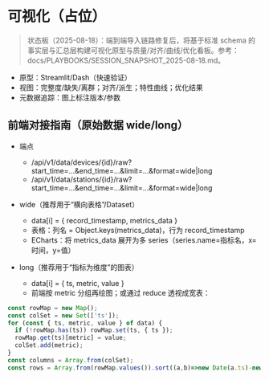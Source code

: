 # 可视化（占位）

> 状态板（2025-08-18）：端到端导入链路修复后，将基于标准 schema 的事实层与汇总层构建可视化原型与质量/对齐/曲线/优化看板。参考：docs/PLAYBOOKS/SESSION_SNAPSHOT_2025-08-18.md。

- 原型：Streamlit/Dash（快速验证）
- 视图：完整度/缺失/离群；对齐/派生；特性曲线；优化结果
- 元数据追踪：图上标注版本/参数


## 前端对接指南（原始数据 wide/long）

- 端点
  - /api/v1/data/devices/{id}/raw?start_time=...&end_time=...&limit=...&format=wide|long
  - /api/v1/data/stations/{id}/raw?start_time=...&end_time=...&limit=...&format=wide|long

- wide（推荐用于“横向表格”/Dataset）
  - data[i] = { record_timestamp, metrics_data }
  - 表格：列名 = Object.keys(metrics_data)，行为 record_timestamp
  - ECharts：将 metrics_data 展开为多 series（series.name=指标名，x=时间，y=值）

- long（推荐用于“指标为维度”的图表）
  - data[i] = { ts, metric, value }
  - 前端按 metric 分组再绘图；或通过 reduce 透视成宽表：

```js
const rowMap = new Map();
const colSet = new Set(['ts']);
for (const { ts, metric, value } of data) {
  if (!rowMap.has(ts)) rowMap.set(ts, { ts });
  rowMap.get(ts)[metric] = value;
  colSet.add(metric);
}
const columns = Array.from(colSet);
const rows = Array.from(rowMap.values()).sort((a,b)=>new Date(a.ts)-new Date(b.ts));
```
